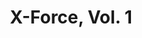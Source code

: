 ---
title: "X-Force, Vol. 1"
issue: 4A
issue_nr: 4
full_title: Sabotage - Part 2
subtitle: ""
story_arc: ""
crossover: Sabotage
variant: ""
publisher: Marvel Comics
creators: 
  - Rob Liefeld
  - Fabian Nicieza
release_date: "Sep 24, 1991"
release_year: 1991
genre:
  - Action
  - Adventure
  - Super-Heroes
format: Comic
pages: 32
signed_by: ""
price: 1
---